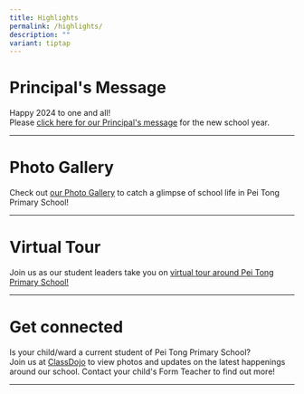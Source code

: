 ```yaml
---
title: Highlights
permalink: /highlights/
description: ""
variant: tiptap
---
```

<h1>Principal's Message</h1><p>Happy 2024 to one and all! <br>Please <a href="https://www.peitongpri.moe.edu.sg/welcome-to-pei-tong/principals-message/" rel="noopener noreferrer nofollow" target="_blank">click here for our Principal's message</a> for the new school year.</p><hr><h1>Photo Gallery</h1><p>Check out&nbsp;<a href="https://www.peitongpri.moe.edu.sg/our-gallery/photo-gallery/" rel="noopener noreferrer nofollow" target="_blank">our Photo Gallery</a> to catch a glimpse of school life in Pei Tong Primary School!</p><hr><h1>Virtual Tour</h1><p>Join us as our student leaders take you on <a href="https://www.peitongpri.moe.edu.sg/welcome-to-pei-tong/tour/" rel="noopener noreferrer nofollow" target="_blank">virtual tour around Pei Tong Primary School!</a></p><hr><h1>Get connected</h1><p>Is your child/ward a current student of Pei Tong Primary School? <br>Join us at <a href="https://www.classdojo.com/" rel="noopener noreferrer nofollow" target="_blank">ClassDojo</a> to view photos and updates on the latest happenings around our school. Contact your child's Form Teacher to find out more!</p><hr><p></p>